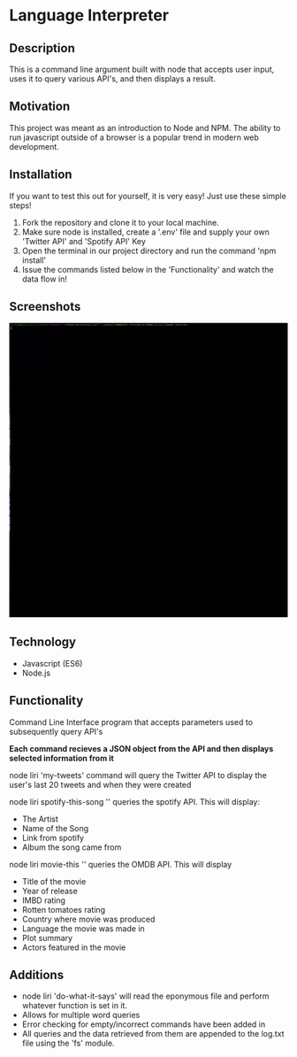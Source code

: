 # Language Interpreter

## Description
This is a command line argument built with node that accepts user input, uses it to query various API's, and then displays a result.

## Motivation
This project was meant as an introduction to Node and NPM. The ability to run javascript outside of a browser is a popular trend in modern web development. 

## Installation

If you want to test this out for yourself, it is very easy! Just use these simple steps!

1. Fork the repository and clone it to your local machine. 
2. Make sure node is installed, create a '.env' file and supply your own 'Twitter API' and 'Spotify API' Key
3. Open the terminal in our project directory and run the command 'npm install'
4. Issue the commands listed below in the 'Functionality' and watch the data flow in!

## Screenshots
![](./images/nodeLiri.gif)
  
## Technology
* Javascript (ES6) 
* Node.js


## Functionality
Command Line Interface program that accepts parameters used to subsequently query API's
 
**Each command recieves a JSON object from the API and then displays selected information from it** 
 
node liri 'my-tweets' command will query the Twitter API to display the user's last 20 tweets and when they were created 

node liri spotify-this-song '<songname>'  queries the spotify API. This will display: 
* The Artist
* Name of the Song
* Link from spotify 
* Album the song came from

node liri movie-this '<movie-name>'  queries the OMDB API. This will display 
* Title of the movie
* Year of release 
* IMBD rating 
* Rotten tomatoes rating
* Country where movie was produced
* Language the movie was made in
* Plot summary  
* Actors featured in the movie
  
## Additions 
* node liri 'do-what-it-says' will read the eponymous file and perform whatever function is set in it.  
* Allows for multiple word queries
* Error checking for empty/incorrect commands have been added in
* All queries and the data retrieved from them are appended to the log.txt file using the 'fs' module. 




 
